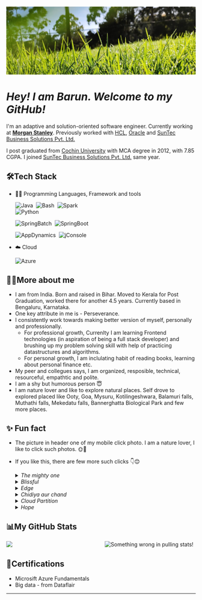 ![Header](BarunClicks/ThousandSwards.jpg "Thousand Swards")
<!--
**barunkumar04/barunkumar04** is a ✨ _special_ ✨ repository because its `README.md` (this file) appears on your GitHub profile.

Here are some ideas to get you started:

- 🔭 I’m currently working on ...
- 🌱 I’m currently learning ...
- 👯 I’m looking to collaborate on ...
- 🤔 I’m looking for help with ...
- 💬 Ask me about ...
- 📫 How to reach me: ...
- 😄 Pronouns: ...
- ⚡ Fun fact: ...
-->

# <i>Hey! I am Barun. Welcome to my GitHub!</i>

I'm an adaptive and solution-oriented software engineer. Currently working at <strong><a href="https://www.morganstanley.com">Morgan Stanley</a></strong>. Previously worked with <a href="https://www.hcl.com">HCL</a>, <a href="https://www.oracle.com">Oracle</a> and <a href="https://www.suntecgroup.com">SunTec Business Solutions Pvt. Ltd.</a>  

I post graduated from <a href="https://www.cusat.ac.in">Cochin University</a> with MCA degree in 2012, with 7.85 CGPA. I joined <a href="https://www.suntecgroup.com">SunTec Business Solutions Pvt. Ltd.</a> same year.

## 🛠️Tech Stack
- 👩‍💻 Programming Languages, Framework and tools

    ![Java](https://img.shields.io/badge/-Java-05122A?style=flat&logo=Java&logoColor)&nbsp;
    ![Bash](https://img.shields.io/badge/-Shell_Script-05122A?style=flat&logo=gnu-bash&logoColor)&nbsp;
    ![Spark](https://img.shields.io/badge/-Spark-05122A?style=flat&logo=ApacheSpark&logoColor)&nbsp;     
    ![Python](https://img.shields.io/badge/-Python-05122A?style=flat&logo=python&logoColor)&nbsp; 
    
    ![SpringBatch](https://img.shields.io/badge/-Spring%20Batch-05122A?style=flat&logo=SpringBatch&logoColor)&nbsp;
    ![SpringBoot](https://img.shields.io/badge/-Spring%20Boot-05122A?style=flat&logo=SpringBoot&logoColor)&nbsp;
    
    ![AppDynamics](https://img.shields.io/badge/-AppDynamics-05122A?style=flat&logo=AppDynamics&logoColor)&nbsp;
    ![jConsole](https://img.shields.io/badge/-jConsole-05122A?style=flat&logo=jConsole&logoColor)&nbsp;
- ☁️ Cloud      
    
    <img src="https://www.neudesic.com/wp-content/uploads/Microsoft_Azure.png" alt="Azure" title="Azure" width="7%" />

## 👨‍💼More about me 
- I am from India. Born and raised in Bihar. Moved to Kerala for Post Graduation, worked there for another 4.5 years. Currently based in Bengaluru, Karnataka.
- One key attribute in me is - Perseverance. 
- I consistently work towards making better version of myself, personally and professionally. 
    - For professional growth, Currenlty I am learning Frontend technologies (in aspiration of being a full stack developer) and brushing up my problem solving skill with help of practicing datastructures and algorithms.
    - For personal growth, I am inclulating habit of reading books, learning about personal finance etc.
- My peer and collegues says, I am organized, resposible, technical, resourceful, empathtic and polite.
- I am a shy but humorous person 😇
- I am nature lover and like to explore natural places. Self drove to explored placed like Ooty, Goa, Mysuru, Kotilingeshwara, Balamuri falls, Muthathi falls, Mekedatu falls, Bannerghatta Biological Park and few more places.

## ✨ Fun fact 
- The picture in header one of my mobile click photo. I am a nature lover, I like to click such photos. 🌞🌾
- If you like this, there are few more such clicks 👇😊 
  <details>
    <summary><i>The mighty one</i></summary>
    <br>
    <img align="center" alt="The Mighty One" src="BarunClicks/TheMightyOne.jpg" />
  </details>
  
  <details>
    <summary><i>Blissful</i></summary>
    <br>
    <img align="center" alt="Blissfulness" src="BarunClicks/Blissfulness.jpg" />
  </details>
  
  <details>
    <summary><i>Edge</i></summary>
    <br>
    <img align="center" alt="Edge" src="BarunClicks/AtTheEdge.jpg" />
  </details>
  
  <details>
    <summary><i>Chidiya aur chand</i></summary>
    <br>
    <img align="center" alt="ChidiyaAurChand" src="BarunClicks/ChidiyaAurChand.jpg" />
  </details>
  
  <details>
    <summary><i>Cloud Partition</i></summary>
    <br>
    <img align="center" alt="CloudPartition" src="BarunClicks/CloudPartition.jpg" />
  </details>  
  
  <details>
    <summary><i>Hope</i></summary>
    <br>
    <img align="center" alt="Hope" src="BarunClicks/Hope.jpg" />
  </details>  

## 📊My GitHub Stats
  <img  src="https://github-readme-stats.vercel.app/api?username=barunkumar04&show_icons=true&hide_border=true&theme=dark" width="48%" align="right" alt="Something wrong in pulling stats!">
  <img  src="https://github-readme-streak-stats.herokuapp.com/?user=barunkumar04&theme=gotham" width="48%" >

## 📃Certifications
  - Microsift Azure Fundamentals
  - Big data - from Dataflair
<hr>
